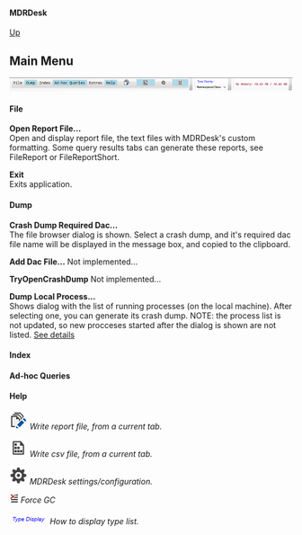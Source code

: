 #### MDRDesk
[Up](../README.md)
## Main Menu

![Main Menu](MainMenu.PNG?raw=true)

#### File
**Open Report File...**  
Open and display report file, the text files with MDRDesk's custom formatting.
Some query results tabs can generate these reports, see FileReport or FileReportShort.

**Exit**  
Exits application.

#### Dump
**Crash Dump Required Dac...**  
		The file browser dialog is shown. Select a crash dump, and it's required dac file name
        will be displayed in the message box, and copied to the clipboard.

**Add Dac File...**
		Not implemented...

**TryOpenCrashDump**
		Not implemented...

**Dump Local Process...**  
		Shows dialog with the list of running processes (on the local machine).
        After selecting one, you can generate its crash dump.
		NOTE: the process list is not updated, so new procceses started after the dialog is shown are not listed.
        [See details](../Documentation/DumpLocalProcess.md)

#### Index

#### Ad-hoc Queries

#### Help

![Write report file](WriteToHistory_32x.PNG?raw=true)
*Write report file, from a current tab.*

![Write csv file](SequenceFile_32x.PNG?raw=true)
*Write csv file, from a current tab.*

![Write csv file](Settings_32x.PNG?raw=true)
*MDRDesk settings/configuration.*

![Force GC](ClearWindowContent_16x.PNG?raw=true)
*Force GC*

![Type Display](TypeDisplay.PNG?raw=true)
*How to display type list.*



